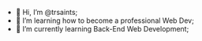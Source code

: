 - 👋 Hi, I’m @trsaints;
- 👀 I’m learning how to become a professional Web Dev;
- 🌱 I’m currently learning Back-End Web Development;
